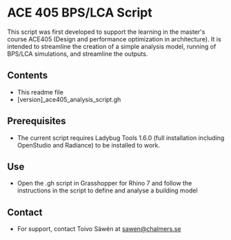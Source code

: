 # ACE 405 BPS/LCA Script

This script was first developed to support the learning in the master's course ACE405 (Design and performance optimization in architecture). It is intended to streamline the creation of a simple analysis model, running of BPS/LCA simulations, and streamline the outputs.

## Contents

* This readme file
* [version]_ace405_analysis_script.gh

## Prerequisites

* The current script requires Ladybug Tools 1.6.0 (full installation including OpenStudio and Radiance) to be installed to work.

##

## Use

* Open the .gh script in Grasshopper for Rhino 7 and follow the instructions in the script to define and analyse a building model

## Contact

* For support, contact Toivo Säwén at sawen@chalmers.se